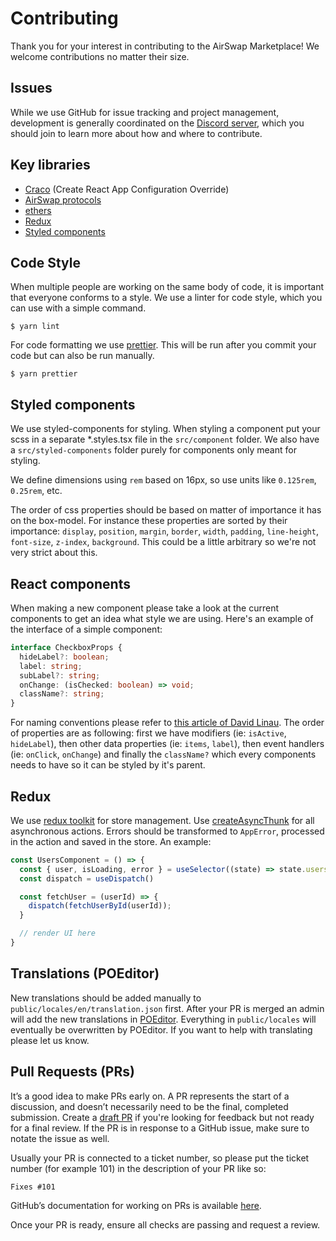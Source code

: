# Contributing

Thank you for your interest in contributing to the AirSwap Marketplace! We welcome contributions no matter their size.

## Issues

While we use GitHub for issue tracking and project management, development is generally coordinated on the [Discord server](https://chat.airswap.io/), which you should join to learn more about how and where to contribute.

## Key libraries

- [Craco](https://www.npmjs.com/package/@craco/craco) (Create React App Configuration Override)
- [AirSwap protocols](https://github.com/airswap/airswap-protocols)
- [ethers](https://docs.ethers.io/)
- [Redux](https://redux-toolkit.js.org/)
- [Styled components](https://www.npmjs.com/package/styled-components)

## Code Style

When multiple people are working on the same body of code, it is important that everyone conforms to a style. We use a linter for code style, which you can use with a simple command.

```
$ yarn lint
```

For code formatting we use [prettier](https://www.npmjs.com/package/prettier). This will be run after you commit your code but can also be run manually. 

```
$ yarn prettier
```

## Styled components

We use styled-components for styling. When styling a component put your scss in a separate *.styles.tsx file in the `src/component` folder. We also have a `src/styled-components` folder purely for components only meant for styling.

We define dimensions using `rem` based on 16px, so use units like `0.125rem`, `0.25rem`, etc.

The order of css properties should be based on matter of importance it has on the box-model. For instance these properties are sorted by their importance: `display`, `position`, `margin`, `border`, `width`, `padding`, `line-height`, `font-size`, `z-index`, `background`. This could be a little arbitrary so we're not very strict about this. 

## React components

When making a new component please take a look at the current components to get an idea what style we are using. Here's an example of the interface of a simple component:

```typescript
interface CheckboxProps {
  hideLabel?: boolean;
  label: string;
  subLabel?: string;
  onChange: (isChecked: boolean) => void;
  className?: string;
}
```

For naming conventions please refer to [this article of David Linau](https://dlinau.wordpress.com/2016/02/22/how-to-name-props-for-react-components/).
The order of properties are as following: first we have modifiers (ie: `isActive`, `hideLabel`), then other data properties (ie: `items`, `label`), then event handlers (ie: `onClick`, `onChange`) and finally the `className?` which every components needs to have so it can be styled by it's parent.

## Redux

We use [redux toolkit](https://redux-toolkit.js.org) for store management. Use [createAsyncThunk](https://redux-toolkit.js.org/api/createAsyncThunk) for all asynchronous actions. Errors should be transformed to `AppError`, processed in the action and saved in the store. An example:

```typescript
const UsersComponent = () => {
  const { user, isLoading, error } = useSelector((state) => state.users)
  const dispatch = useDispatch()

  const fetchUser = (userId) => {
    dispatch(fetchUserById(userId));
  }

  // render UI here
}
```

## Translations (POEditor)

New translations should be added manually to `public/locales/en/translation.json` first. After your PR is merged an admin will add the new translations in [POEditor](https://poeditor.com/). Everything in `public/locales` will eventually be overwritten by POEditor. If you want to help with translating please let us know.

## Pull Requests (PRs)

It’s a good idea to make PRs early on. A PR represents the start of a discussion, and doesn’t necessarily need to be the final, completed submission. Create a [draft PR](https://github.blog/2019-02-14-introducing-draft-pull-requests/) if you're looking for feedback but not ready for a final review. If the PR is in response to a GitHub issue, make sure to notate the issue as well.

Usually your PR is connected to a ticket number, so please put the ticket number (for example 101) in the description of your PR like so:

`Fixes #101`

GitHub’s documentation for working on PRs is available [here](https://help.github.com/en/github/collaborating-with-issues-and-pull-requests/about-pull-requests).

Once your PR is ready, ensure all checks are passing and request a review.

